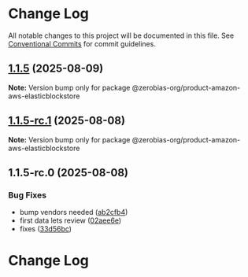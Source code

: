 # Change Log

All notable changes to this project will be documented in this file.
See [Conventional Commits](https://conventionalcommits.org) for commit guidelines.

## [1.1.5](https://github.com/zerobias-org/product/compare/@zerobias-org/product-amazon-aws-elasticblockstore@1.1.5-rc.1...@zerobias-org/product-amazon-aws-elasticblockstore@1.1.5) (2025-08-09)

**Note:** Version bump only for package @zerobias-org/product-amazon-aws-elasticblockstore





## [1.1.5-rc.1](https://github.com/zerobias-org/product/compare/@zerobias-org/product-amazon-aws-elasticblockstore@1.1.5-rc.0...@zerobias-org/product-amazon-aws-elasticblockstore@1.1.5-rc.1) (2025-08-08)

**Note:** Version bump only for package @zerobias-org/product-amazon-aws-elasticblockstore





## 1.1.5-rc.0 (2025-08-08)


### Bug Fixes

* bump vendors needed ([ab2cfb4](https://github.com/zerobias-org/product/commit/ab2cfb4a9cf2e3008e08b068f98011fec096c932))
* first data lets review ([02aee6e](https://github.com/zerobias-org/product/commit/02aee6e8c4f11675de7c63a00f4c8254a67a4dd7))
* fixes ([33d56bc](https://github.com/zerobias-org/product/commit/33d56bcaedf3fa5e3939a33c0fb57eda53539d05))





# Change Log

